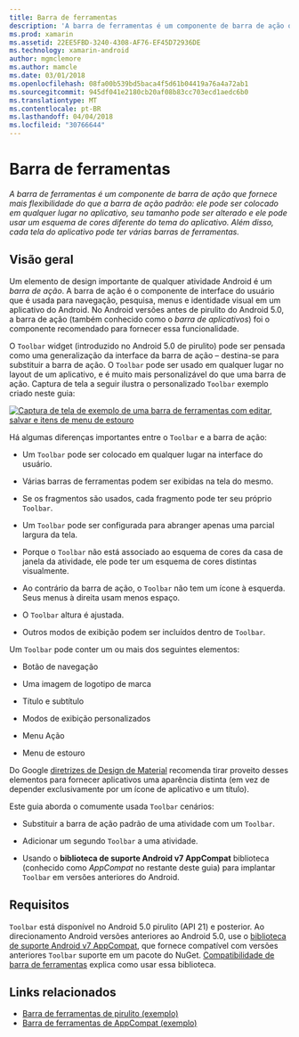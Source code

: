 ```yaml
---
title: Barra de ferramentas
description: 'A barra de ferramentas é um componente de barra de ação que fornece mais flexibilidade do que a barra de ação padrão: ele pode ser colocado em qualquer lugar no aplicativo, seu tamanho pode ser alterado e ele pode usar um esquema de cores diferente do tema do aplicativo. Além disso, cada tela do aplicativo pode ter várias barras de ferramentas.'
ms.prod: xamarin
ms.assetid: 22EE5FBD-3240-4308-AF76-EF45D72936DE
ms.technology: xamarin-android
author: mgmclemore
ms.author: mamcle
ms.date: 03/01/2018
ms.openlocfilehash: 08fa00b539bd5baca4f5d61b04419a76a4a72ab1
ms.sourcegitcommit: 945df041e2180cb20af08b83cc703ecd1aedc6b0
ms.translationtype: MT
ms.contentlocale: pt-BR
ms.lasthandoff: 04/04/2018
ms.locfileid: "30766644"
---
```

# <a name="toolbar"></a>Barra de ferramentas

_A barra de ferramentas é um componente de barra de ação que fornece mais flexibilidade do que a barra de ação padrão: ele pode ser colocado em qualquer lugar no aplicativo, seu tamanho pode ser alterado e ele pode usar um esquema de cores diferente do tema do aplicativo. Além disso, cada tela do aplicativo pode ter várias barras de ferramentas._

 
## <a name="overview"></a>Visão geral

Um elemento de design importante de qualquer atividade Android é um *barra de ação*. A barra de ação é o componente de interface do usuário que é usada para navegação, pesquisa, menus e identidade visual em um aplicativo do Android. No Android versões antes de pirulito do Android 5.0, a barra de ação (também conhecido como o *barra de aplicativos*) foi o componente recomendado para fornecer essa funcionalidade. 

O `Toolbar` widget (introduzido no Android 5.0 de pirulito) pode ser pensada como uma generalização da interface da barra de ação &ndash; destina-se para substituir a barra de ação. O `Toolbar` pode ser usado em qualquer lugar no layout de um aplicativo, e é muito mais personalizável do que uma barra de ação. Captura de tela a seguir ilustra o personalizado `Toolbar` exemplo criado neste guia: 

[![Captura de tela de exemplo de uma barra de ferramentas com editar, salvar e itens de menu de estouro](images/01-toolbar-sml.png)](images/01-toolbar.png#lightbox)

Há algumas diferenças importantes entre o `Toolbar` e a barra de ação: 

-   Um `Toolbar` pode ser colocado em qualquer lugar na interface do usuário.

-   Várias barras de ferramentas podem ser exibidas na tela do mesmo.

-   Se os fragmentos são usados, cada fragmento pode ter seu próprio `Toolbar`. 

-   Um `Toolbar` pode ser configurada para abranger apenas uma parcial largura da tela. 

-   Porque o `Toolbar` não está associado ao esquema de cores da casa de janela da atividade, ele pode ter um esquema de cores distintas visualmente. 

-   Ao contrário da barra de ação, o `Toolbar` não tem um ícone à esquerda. Seus menus à direita usam menos espaço. 

-   O `Toolbar` altura é ajustada. 

-   Outros modos de exibição podem ser incluídos dentro de `Toolbar`. 

Um `Toolbar` pode conter um ou mais dos seguintes elementos: 

-   Botão de navegação

-   Uma imagem de logotipo de marca

-   Título e subtítulo

-   Modos de exibição personalizados

-   Menu Ação

-   Menu de estouro

Do Google [diretrizes de Design de Material](https://material.google.com/) recomenda tirar proveito desses elementos para fornecer aplicativos uma aparência distinta (em vez de depender exclusivamente por um ícone de aplicativo e um título). 

Este guia aborda o comumente usada `Toolbar` cenários:

-   Substituir a barra de ação padrão de uma atividade com um `Toolbar`. 

-   Adicionar um segundo `Toolbar` a uma atividade.

-   Usando o **biblioteca de suporte Android v7 AppCompat** biblioteca (conhecido como *AppCompat* no restante deste guia) para implantar `Toolbar` em versões anteriores do Android. 

 
 
## <a name="requirements"></a>Requisitos

`Toolbar` está disponível no Android 5.0 pirulito (API 21) e posterior. Ao direcionamento Android versões anteriores ao Android 5.0, use o [biblioteca de suporte Android v7 AppCompat](https://www.nuget.org/packages/Xamarin.Android.Support.v7.AppCompat/), que fornece compatível com versões anteriores `Toolbar` suporte em um pacote do NuGet. 
[Compatibilidade de barra de ferramentas](~/android/user-interface/controls/tool-bar/toolbar-compatibility.md) explica como usar essa biblioteca. 




## <a name="related-links"></a>Links relacionados

- [Barra de ferramentas de pirulito (exemplo)](https://developer.xamarin.com/samples/monodroid/android5.0/Toolbar/)
- [Barra de ferramentas de AppCompat (exemplo)](https://developer.xamarin.com/samples/monodroid/Supportv7/AppCompat/Toolbar/)
